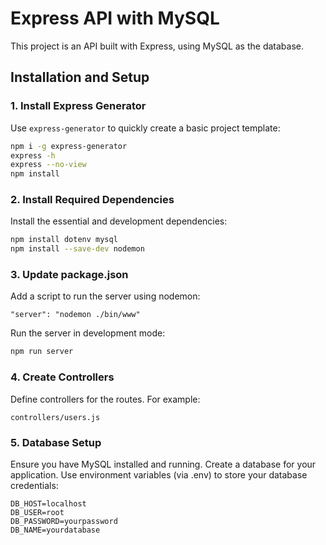 # Express API with MySQL

This project is an API built with Express, using MySQL as the database.

## Installation and Setup

### 1. Install Express Generator
Use `express-generator` to quickly create a basic project template:
```bash
npm i -g express-generator
express -h
express --no-view 
npm install
```

### 2. Install Required Dependencies
Install the essential and development dependencies:

```bash
npm install dotenv mysql
npm install --save-dev nodemon
```


### 3. Update package.json
Add a script to run the server using nodemon:

`"server": "nodemon ./bin/www"`

Run the server in development mode:

```bash
npm run server
```


### 4. Create Controllers
Define controllers for the routes. For example:

`controllers/users.js`


### 5. Database Setup
Ensure you have MySQL installed and running.
Create a database for your application.
Use environment variables (via .env) to store your database credentials:

```env
DB_HOST=localhost
DB_USER=root
DB_PASSWORD=yourpassword
DB_NAME=yourdatabase